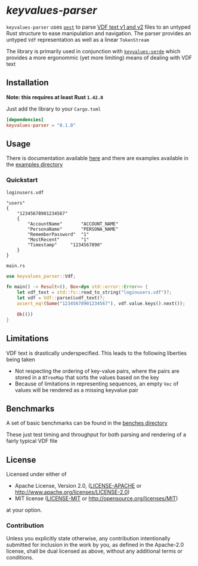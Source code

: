 # _keyvalues-parser_

`keyvalues-parser` uses [`pest`](https://lib.rs/crates/pest) to parse
[VDF text v1 and v2](https://developer.valvesoftware.com/wiki/KeyValues)
files to an untyped Rust structure to ease manipulation and navigation. The
parser provides an untyped `Vdf` representation as well as a linear
`TokenStream`

The library is primarily used in conjunction with
[`keyvalues-serde`](https://github.com/LovecraftianHorror/vdf-rs/tree/main/keyvalues-serde)
which provides a more ergonommic (yet more limiting) means of dealing with VDF
text

## Installation

**Note: this requires at least Rust `1.42.0`**

Just add the library to your `Cargo.toml`

```toml
[dependencies]
keyvalues-parser = "0.1.0"
```

## Usage

<!-- TODO: just use a badge for this. The link can very easily fall out of date -->
There is documentation available
[here](https://docs.rs/keyvalues-parser/0.1.0/keyvalues_parser/) and there are
examples available in the
[examples directory](https://github.com/LovecraftianHorror/vdf-rs/tree/main/keyvalues-parser/examples)

### Quickstart

`loginusers.vdf`

```text
"users"
{
	"12345678901234567"
	{
		"AccountName"		"ACCOUNT_NAME"
		"PersonaName"		"PERSONA_NAME"
		"RememberPassword"	"1"
		"MostRecent"		"1"
		"Timestamp"		"1234567890"
	}
}
```

`main.rs`

```rust
use keyvalues_parser::Vdf;

fn main() -> Result<(), Box<dyn std::error::Error>> {
    let vdf_text = std::fs::read_to_string("loginusers.vdf")?;
    let vdf = Vdf::parse(&vdf_text)?;
    assert_eq!(Some("12345678901234567"), vdf.value.keys().next());

    Ok(())
}
```

## Limitations

VDF text is drastically underspecified. This leads to the following liberties
being taken

- Not respecting the ordering of key-value pairs, where the pairs are stored in a `BTreeMap` that sorts the values based on the key
- Because of limitations in representing sequences, an empty `Vec` of values will be rendered as a missing keyvalue pair

## Benchmarks

A set of basic benchmarks can be found in the 
[benches directory](https://github.com/LovecraftianHorror/vdf-rs/tree/main/keyvalues-parser/benches)

These just test timing and throughput for both parsing and rendering of a
fairly typical VDF file

## License

Licensed under either of

 - Apache License, Version 2.0, ([LICENSE-APACHE](LICENSE-APACHE) or http://www.apache.org/licenses/LICENSE-2.0)
 - MIT license ([LICENSE-MIT](LICENSE-MIT) or http://opensource.org/licenses/MIT)

at your option.

### Contribution

Unless you explicitly state otherwise, any contribution intentionally submitted
for inclusion in the work by you, as defined in the Apache-2.0 license, shall
be dual licensed as above, without any additional terms or conditions.
